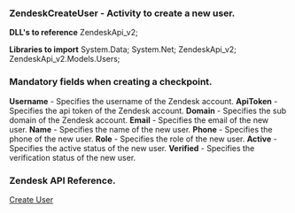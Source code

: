 ﻿
### ZendeskCreateUser - Activity to create a new user.

**DLL's to reference**
ZendeskApi_v2;

**Libraries to import**
System.Data;
System.Net;
ZendeskApi_v2;
ZendeskApi_v2.Models.Users;

### Mandatory fields when creating a checkpoint.
**Username** - Specifies the username of the Zendesk account.
**ApiToken** - Specifies the api token of the Zendesk account.
**Domain** - Specifies the sub domain of the Zendesk account.
**Email** - Specifies the email of the new user.
**Name** - Specifies the name of the new user.
**Phone** - Specifies the phone of the new user.
**Role** - Specifies the role of the new user.
**Active** - Specifies the active status of the new user.
**Verified** - Specifies the verification status of the new user.

### Zendesk API Reference.

[Create User](https://developer.zendesk.com/rest_api/docs/support/users#create-user)